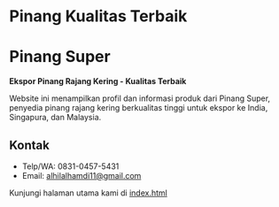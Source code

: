 # Pinang Kualitas Terbaik
# Pinang Super

**Ekspor Pinang Rajang Kering - Kualitas Terbaik**

Website ini menampilkan profil dan informasi produk dari Pinang Super, penyedia pinang rajang kering berkualitas tinggi untuk ekspor ke India, Singapura, dan Malaysia.

## Kontak
- Telp/WA: 0831-0457-5431  
- Email: alhilalhamdi11@gmail.com

Kunjungi halaman utama kami di [index.html](./index.html)
